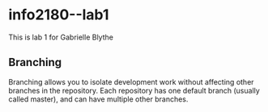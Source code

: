 # info2180--lab1

This is lab 1 for Gabrielle Blythe

## Branching

Branching allows you to isolate development work without affecting other branches in the repository. Each repository has one default branch (usually called master), and can have multiple other branches.